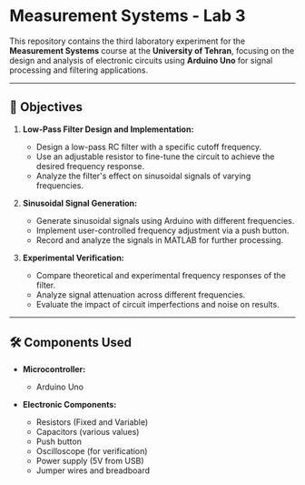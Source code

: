 # Measurement Systems - Lab 3

This repository contains the third laboratory experiment for the **Measurement Systems** course at the **University of Tehran**, focusing on the design and analysis of electronic circuits using **Arduino Uno** for signal processing and filtering applications.

---

## 📖 Objectives

1. **Low-Pass Filter Design and Implementation:**
   - Design a low-pass RC filter with a specific cutoff frequency.
   - Use an adjustable resistor to fine-tune the circuit to achieve the desired frequency response.
   - Analyze the filter's effect on sinusoidal signals of varying frequencies.

2. **Sinusoidal Signal Generation:**
   - Generate sinusoidal signals using Arduino with different frequencies.
   - Implement user-controlled frequency adjustment via a push button.
   - Record and analyze the signals in MATLAB for further processing.

3. **Experimental Verification:**
   - Compare theoretical and experimental frequency responses of the filter.
   - Analyze signal attenuation across different frequencies.
   - Evaluate the impact of circuit imperfections and noise on results.

---

## 🛠️ Components Used

- **Microcontroller:**
  - Arduino Uno

- **Electronic Components:**
  - Resistors (Fixed and Variable)
  - Capacitors (various values)
  - Push button
  - Oscilloscope (for verification)
  - Power supply (5V from USB)
  - Jumper wires and breadboard


